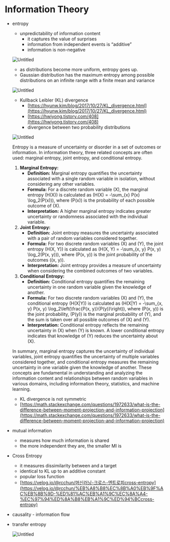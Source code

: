 # Information Theory

- entropy
    - unpredictability of information content
        - it captures the value of surprises
        - information from independent events is “additive”
        - information is non-negative
    
    ![Untitled](Information%20Theory%204dc487616517420aaf39e934d58bef09/Untitled.png)
    
    - as distributions become more uniform, entropy goes up.
    - Gaussian distribution has the maximum entropy among possible distributions on an infinite range with a finite mean and variance
    
    ![Untitled](Information%20Theory%204dc487616517420aaf39e934d58bef09/Untitled%201.png)
    
    - Kullback Leibler (KL) divergence
        - [https://hyunw.kim/blog/2017/10/27/KL_divergence.html](https://hyunw.kim/blog/2017/10/27/KL_divergence.html)
        - [https://hwiyong.tistory.com/408](https://hwiyong.tistory.com/408)
        - divergence between two probability distributions
    
    ![Untitled](Information%20Theory%204dc487616517420aaf39e934d58bef09/Untitled%202.png)
    
    Entropy is a measure of uncertainty or disorder in a set of outcomes or information. In information theory, three related concepts are often used: marginal entropy, joint entropy, and conditional entropy.
    
    1. **Marginal Entropy:**
        - **Definition:** Marginal entropy quantifies the uncertainty associated with a single random variable in isolation, without considering any other variables.
        - **Formula:** For a discrete random variable \(X\), the marginal entropy \(H(X)\) is calculated as \(H(X) = -\sum_{x} P(x) \log_2(P(x))\), where \(P(x)\) is the probability of each possible outcome of \(X\).
        - **Interpretation:** A higher marginal entropy indicates greater uncertainty or randomness associated with the individual variable.
    2. **Joint Entropy:**
        - **Definition:** Joint entropy measures the uncertainty associated with a pair of random variables considered together.
        - **Formula:** For two discrete random variables \(X\) and \(Y\), the joint entropy \(H(X, Y)\) is calculated as \(H(X, Y) = -\sum_{x, y} P(x, y) \log_2(P(x, y))\), where \(P(x, y)\) is the joint probability of the outcomes \((x, y)\).
        - **Interpretation:** Joint entropy provides a measure of uncertainty when considering the combined outcomes of two variables.
    3. **Conditional Entropy:**
        - **Definition:** Conditional entropy quantifies the remaining uncertainty in one random variable given the knowledge of another.
        - **Formula:** For two discrete random variables \(X\) and \(Y\), the conditional entropy \(H(X|Y)\) is calculated as \(H(X|Y) = -\sum_{x, y} P(x, y) \log_2\left(\frac{P(x, y)}{P(y)}\right)\), where \(P(x, y)\) is the joint probability, \(P(y)\) is the marginal probability of \(Y\), and the sum is taken over all possible outcomes of \(X\) and \(Y\).
        - **Interpretation:** Conditional entropy reflects the remaining uncertainty in \(X\) when \(Y\) is known. A lower conditional entropy indicates that knowledge of \(Y\) reduces the uncertainty about \(X\).
    
    In summary, marginal entropy captures the uncertainty of individual variables, joint entropy quantifies the uncertainty of multiple variables considered together, and conditional entropy measures the remaining uncertainty in one variable given the knowledge of another. These concepts are fundamental in understanding and analyzing the information content and relationships between random variables in various domains, including information theory, statistics, and machine learning.
    
    - KL divergence is not symmetric
    - [https://math.stackexchange.com/questions/1972633/what-is-the-difference-between-moment-projection-and-information-projection](https://math.stackexchange.com/questions/1972633/what-is-the-difference-between-moment-projection-and-information-projection)
- mutual information
    - measures how much information is shared
    - the more independent they are, the smaller MI is
- Cross Entropy
    - it measures dissimilarity between and a target
    - identical to KL up to an additive constant
    - popular loss function
    - [https://velog.io/@rcchun/머신러닝-크로스-엔트로피cross-entropy](https://velog.io/@rcchun/%EB%A8%B8%EC%8B%A0%EB%9F%AC%EB%8B%9D-%ED%81%AC%EB%A1%9C%EC%8A%A4-%EC%97%94%ED%8A%B8%EB%A1%9C%ED%94%BCcross-entropy)
- causality - information flow
- transfer entropy
    
    ![Untitled](Information%20Theory%204dc487616517420aaf39e934d58bef09/Untitled%203.png)